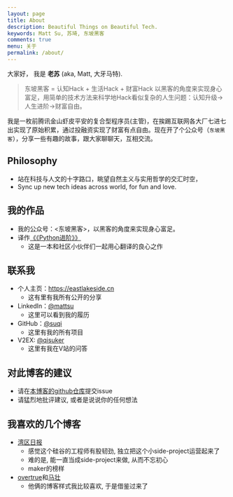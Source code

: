 ```yaml
---
layout: page
title: About
description: Beautiful Things on Beautiful Tech.
keywords: Matt Su, 苏琦, 东坡黑客
comments: true
menu: 关于
permalink: /about/
---
```


大家好， 我是 **老苏** (aka, Matt, 大牙马特). 

> 东坡黑客 = 认知Hack + 生活Hack + 财富Hack
> 以黑客的角度来实现身心富足，用简单的技术方法来科学地Hack看似复杂的人生问题：认知升级->人生进阶->财富自由。

我是一枚前腾讯金山虾皮平安的复合型程序员(主管)，在挨踢互联网各大厂七进七出实现了原始积累，通过投融资实现了财富有点自由。现在开了个公众号（`东坡黑客`），分享一些有趣的故事，跟大家聊聊天，互相交流。


## Philosophy
- 站在科技与人文的十字路口，眺望自然主义与实用哲学的交汇时空，
- Sync up new tech ideas across world, for fun and love.


## 我的作品
- 我的公众号：<东坡黑客>，以黑客的角度来实现身心富足。
- 译作[《《Python进阶》》](http://py.eastlakeside.cn/)
	- 这是一本和社区小伙伴们一起用心翻译的良心之作


## 联系我
* 个人主页：<https://eastlakeside.cn>
    - 这有里有我所有公开的分享
* LinkedIn：[@mattsu](https://www.linkedin.com/in/mattsu)
    - 这里可以看到我的履历
* GitHub：[@suqi](https://github.com/suqi)
    - 这里有我的所有项目
* V2EX: [@qisuker](https://www.v2ex.com/member/qisuker)
    - 这里有我在V站的问答


## 对此博客的建议
- 请在[本博客的github仓库](https://github.com/suqi/suqi.github.io/issues)提交issue
- 请猛烈地批评建议, 或者是说说你的任何想法


## 我喜欢的几个博客
- [湾区日报](https://wanqu.co/)
    - 感觉这个硅谷的工程师有股韧劲, 独立把这个小side-project运营起来了
    - 难的是, 能一直当成side-project来做, 从而不忘初心
    - maker的榜样
- [overtrue](https://github.com/overtrue/overtrue.github.io)和[马壮](http://mazhuang.org)
    - 他俩的博客样式我比较喜欢, 于是借鉴过来了


